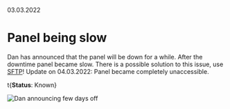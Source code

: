 03.03.2022

# Panel being slow

Dan has announced that the panel will be down for a while. After the downtime panel became slow. There is a possible solution to this issue, use [SFTP](/advanced/vscode-sftp)!
Update on 04.03.2022: Panel became completely unaccessible.

t{**Status**: Known}

![Dan announcing few days off](/content/issue-tracker/8/panel.png)
